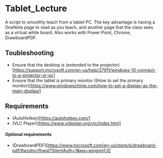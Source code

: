 # Tablet_Lecture
A script to smoothly teach from a tablet PC. The key advantage is having a OneNote page to read as you teach, and another page that the class sees as a virtual white board. Also works with Power Point, Chrome, DrawboardPDF. 

## Toubleshooting
 * Ensure that the desktop is (extended to the projector)[https://support.microsoft.com/en-us/help/27911/windows-10-connect-to-a-projector-or-pc]
 * Ensure that the tablet is primary monitor ((How to set the primary monitor)[https://www.windowschimp.com/how-to-set-a-display-as-the-main-display/]

## Requirements
 * (AutoHotkey)[https://autohotkey.com/]
 * (VLC Player)[https://www.videolan.org/vlc/index.html]
 
#### Optional requirements
 * (DrawboardPDF)[https://www.microsoft.com/en-us/store/p/drawboard-pdf/9wzdncrfhwqt?SilentAuth=1&wa=wsignin1.0]